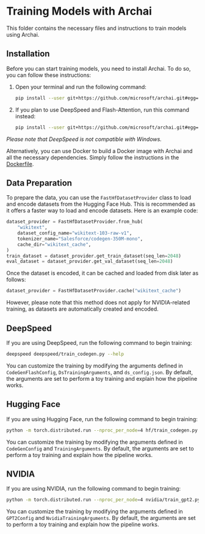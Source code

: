 # Training Models with Archai

This folder contains the necessary files and instructions to train models using Archai.

## Installation

Before you can start training models, you need to install Archai. To do so, you can follow these instructions:

1. Open your terminal and run the following command:

    ```bash
    pip install --user git+https://github.com/microsoft/archai.git#egg=archai[nlp]
    ```

2. If you plan to use DeepSpeed and Flash-Attention, run this command instead:

    ```bash
    pip install --user git+https://github.com/microsoft/archai.git#egg=archai[nlp,deepspeed,flash-attn]
    ```

*Please note that DeepSpeed is not compatible with Windows.*

Alternatively, you can use Docker to build a Docker image with Archai and all the necessary dependencies. Simply follow the instructions in the [Dockerfile](https://github.com/microsoft/archai/blob/main/docker/Dockerfile.flash).

## Data Preparation

To prepare the data, you can use the `FastHfDatasetProvider` class to load and encode datasets from the Hugging Face Hub. This is recommended as it offers a faster way to load and encode datasets. Here is an example code:

```Python
dataset_provider = FastHfDatasetProvider.from_hub(
    "wikitext",
    dataset_config_name="wikitext-103-raw-v1",
    tokenizer_name="Salesforce/codegen-350M-mono",
    cache_dir="wikitext_cache",
)
train_dataset = dataset_provider.get_train_dataset(seq_len=2048)
eval_dataset = dataset_provider.get_val_dataset(seq_len=2048)
```

Once the dataset is encoded, it can be cached and loaded from disk later as follows:

```Python
dataset_provider = FastHfDatasetProvider.cache("wikitext_cache")
```

However, please note that this method does not apply for NVIDIA-related training, as datasets are automatically created and encoded.

## DeepSpeed

If you are using DeepSpeed, run the following command to begin training:

```bash
deepspeed deepspeed/train_codegen.py --help
```

You can customize the training by modifying the arguments defined in `CodeGenFlashConfig`, `DsTrainingArguments`, and `ds_config.json`. By default, the arguments are set to perform a toy training and explain how the pipeline works.

## Hugging Face

If you are using Hugging Face, run the following command to begin training:

```bash
python -m torch.distributed.run --nproc_per_node=4 hf/train_codegen.py --help
```

You can customize the training by modifying the arguments defined in `CodeGenConfig` and `TrainingArguments`. By default, the arguments are set to perform a toy training and explain how the pipeline works.

## NVIDIA

If you are using NVIDIA, run the following command to begin training:

```bash
python -m torch.distributed.run --nproc_per_node=4 nvidia/train_gpt2.py --help
```

You can customize the training by modifying the arguments defined in `GPT2Config` and `NvidiaTrainingArguments`. By default, the arguments are set to perform a toy training and explain how the pipeline works.
